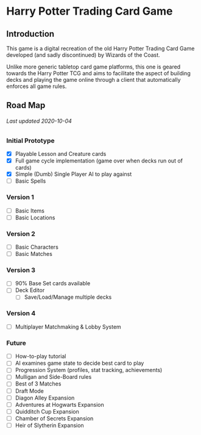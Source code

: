 # Harry Potter Trading Card Game

## Introduction
This game is a digital recreation of the old Harry Potter Trading Card Game developed (and sadly discontinued) by Wizards of the Coast.

Unlike more generic tabletop card game platforms, this one is geared towards the Harry Potter TCG and aims to facilitate the aspect of building decks and playing the game online through a client that automatically enforces all game rules.

## Road Map
###### Last updated 2020-10-04

### Initial Prototype
* [x] Playable Lesson and Creature cards
* [x] Full game cycle implementation (game over when decks run out of cards)
* [x] Simple (Dumb) Single Player AI to play against
* [ ] Basic Spells

### Version 1
* [ ] Basic Items
* [ ] Basic Locations

### Version 2
* [ ] Basic Characters
* [ ] Basic Matches

### Version 3
* [ ] 90% Base Set cards available
* [ ] Deck Editor
    * [ ] Save/Load/Manage multiple decks

### Version 4
* [ ] Multiplayer Matchmaking & Lobby System

### Future
* [ ] How-to-play tutorial
* [ ] AI examines game state to decide best card to play
* [ ] Progression System (profiles, stat tracking, achievements)
* [ ] Mulligan and Side-Board rules
* [ ] Best of 3 Matches
* [ ] Draft Mode
* [ ] Diagon Alley Expansion
* [ ] Adventures at Hogwarts Expansion 
* [ ] Quidditch Cup Expansion
* [ ] Chamber of Secrets Expansion
* [ ] Heir of Slytherin Expansion
